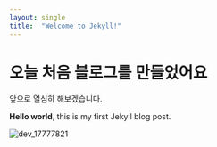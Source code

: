 ```yaml
---
layout: single
title:  "Welcome to Jekyll!"
---
```


# 오늘 처음 블로그를 만들었어요

앞으로 열심히 해보겠습니다.

**Hello world**, this is my first Jekyll blog post.

![dev_17777821](F:\DEV\BLOG\Ryu-Jang.github.io\images\2024-11-23-test\dev_17777821.png)
